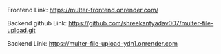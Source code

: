 Frontend Link:
https://multer-frontend.onrender.com/

Backend github Link:
https://github.com/shreekantyadav007/multer-file-upload.git

Backend Link:
https://multer-file-upload-ydn1.onrender.com



